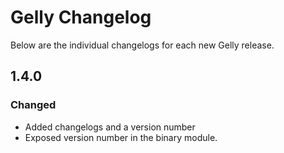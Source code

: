 # Gelly Changelog

Below are the individual changelogs for each new Gelly release.

## 1.4.0

### Changed

- Added changelogs and a version number
- Exposed version number in the binary module.